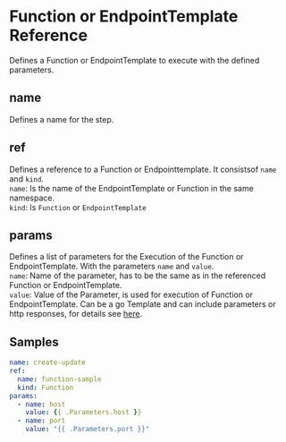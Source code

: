 # Function or EndpointTemplate Reference
Defines a Function or EndpointTemplate to execute with the defined parameters.  

## name
Defines a name for the step.  

## ref
Defines a reference to a Function or Endpointtemplate. It consistsof `name` and `kind`.  
`name`: Is the name of the EndpointTemplate or Function in the same namespace.  
`kind`: Is `Function` or `EndpointTemplate`  

## params
Defines a list of parameters for the Execution of the Function or EndpointTemplate. With the parameters `name` and `value`.  
`name`: Name of the parameter, has to be the same as in the referenced Function or EndpointTemplate.  
`value`: Value of the Parameter, is used for execution of Function or EndpointTemplate. Can be a go Template and can include parameters or http responses, for details see [here](Parameters.md).  

## Samples
```yaml
name: create-update
ref:
  name: function-sample
  kind: Function
params:
  - name: host
    value: {{ .Parameters.host }}
  - name: port
    value: "{{ .Parameters.port }}"
```